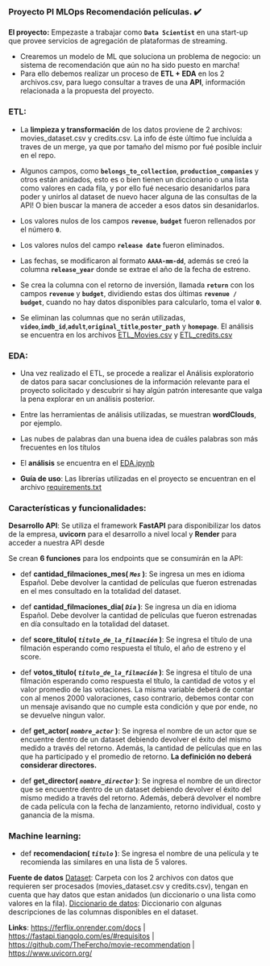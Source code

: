 

### **Proyecto PI MLOps Recomendación películas.** :heavy_check_mark:




**El proyecto:** Empezaste a trabajar como **`Data Scientist`** en una start-up que provee servicios de agregación de plataformas de streaming.
- Crearemos un modelo de ML que soluciona un problema de negocio: un sistema de recomendación que aún no ha sido puesto en marcha! 
- Para ello debemos realizar un proceso de **ETL + EDA** en los 2 archivos.csv, para luego consultar a traves de una **API**, información relacionada a la propuesta del proyecto.


### **ETL**:

- La **limpieza y transformación** de los datos proviene de 2 archivos: movies_dataset.csv y credits.csv. La info de éste último fue incluída a traves de un merge, ya que por tamaño del mismo por fué posible incluir en el repo.

- Algunos campos, como **`belongs_to_collection`**, **`production_companies`** y otros están anidados, esto es o bien tienen un diccionario o una lista como valores en cada fila, y por ello fué necesario desanidarlos para poder  y unirlos al dataset de nuevo hacer alguna de las consultas de la API! O bien buscar la manera de acceder a esos datos sin desanidarlos.

- Los valores nulos de los campos **`revenue`**, **`budget`** fueron rellenados por el número **`0`**.
    
- Los valores nulos del campo **`release date`** fueron eliminados.

- Las fechas, se modificaron al formato **`AAAA-mm-dd`**, además se creó la columna **`release_year`** donde se extrae el año de la fecha de estreno.

- Se crea la columna con el retorno de inversión, llamada **`return`** con los campos **`revenue`** y **`budget`**, dividiendo estas dos últimas **`revenue / budget`**, cuando no hay datos disponibles para calcularlo, toma el valor **`0`**.

- Se eliminan las columnas que no serán utilizadas, **`video`**,**`imdb_id`**,**`adult`**,**`original_title`**,**`poster_path`** y **`homepage`**.
El análisis se encuentra en los archivos [ETL_Movies.csv](https://github.com/TheFercho/movie-recommendation/blob/master/ipynb/ETL_Movies.ipynb) y [ETL_credits.csv](https://github.com/TheFercho/movie-recommendation/blob/master/ipynb/ETL_credits.ipynb)   

### **EDA**:

- Una vez realizado el ETL, se procede a realizar el Análisis exploratorio de datos para sacar conclusiones de la información relevante para el proyecto solicitado y descubrir si hay algún patrón interesante que valga la pena explorar en un análisis posterior. 
- Entre las herramientas de análisis utilizadas, se muestran **wordClouds**, por ejemplo.
- Las nubes de palabras dan una buena idea de cuáles palabras son más frecuentes en los títulos
     
- El **análisis** se encuentra en el [EDA.ipynb](https://github.com/TheFercho/movie-recommendation/blob/master/EDA.ipynb)



- **Guía de uso**: Las librerías utilizadas en el proyecto se encuentran en el archivo [requirements.txt](https://github.com/TheFercho/movie-recommendation/blob/master/requirements.txt)


### **Características y funcionalidades**: 

**Desarrollo API**:   Se utiliza el framework **FastAPI** para disponibilizar los datos de la empresa, **uvicorn** para el desarrollo a nivel local y **Render** para acceder a nuestra API desde 

Se crean **6 funciones** para los endpoints que se consumirán en la API:
  
- def **cantidad_filmaciones_mes( *`Mes`* )**:
    Se ingresa un mes en idioma Español. Debe devolver la cantidad de películas que fueron estrenadas en el mes consultado en la totalidad del dataset.

- def **cantidad_filmaciones_dia( *`Dia`* )**:
    Se ingresa un día en idioma Español. Debe devolver la cantidad de películas que fueron estrenadas en día consultado en la totalidad del dataset.


- def **score_titulo( *`titulo_de_la_filmación`* )**:
    Se ingresa el título de una filmación esperando como respuesta el título, el año de estreno y el score.
    

- def **votos_titulo( *`titulo_de_la_filmación`* )**:
    Se ingresa el título de una filmación esperando como respuesta el título, la cantidad de votos y el valor promedio de las votaciones. La misma variable deberá de contar con al menos 2000 valoraciones, caso contrario, debemos contar con un mensaje avisando que no cumple esta condición y que por ende, no se devuelve ningun valor.
    

- def **get_actor( *`nombre_actor`* )**:
    Se ingresa el nombre de un actor que se encuentre dentro de un dataset debiendo devolver el éxito del mismo medido a través del retorno. Además, la cantidad de películas que en las que ha participado y el promedio de retorno. **La definición no deberá considerar directores.**
    

- def **get_director( *`nombre_director`* )**:
    Se ingresa el nombre de un director que se encuentre dentro de un dataset debiendo devolver el éxito del mismo medido a través del retorno. Además, deberá devolver el nombre de cada película con la fecha de lanzamiento, retorno individual, costo y ganancia de la misma.

### **Machine learning**:

- def **recomendacion( *`titulo`* )**:
    Se ingresa el nombre de una película y te recomienda las similares en una lista de 5 valores.

**Fuente de datos** 
[Dataset](https://drive.google.com/drive/folders/1nvSjC2JWUH48o3pb8xlKofi8SNHuNWeu): Carpeta con los 2 archivos con datos que requieren ser procesados (movies_dataset.csv y credits.csv), tengan en cuenta que hay datos que estan anidados (un diccionario o una lista como valores en la fila).
[Diccionario de datos](https://docs.google.com/spreadsheets/d/1QkHH5er-74Bpk122tJxy_0D49pJMIwKLurByOfmxzho/edit#gid=0): Diccionario con algunas descripciones de las columnas disponibles en el dataset.

**Links**: https://ferflix.onrender.com/docs |
       https://fastapi.tiangolo.com/es/#requisitos |
       https://github.com/TheFercho/movie-recommendation |
       https://www.uvicorn.org/

       
 
